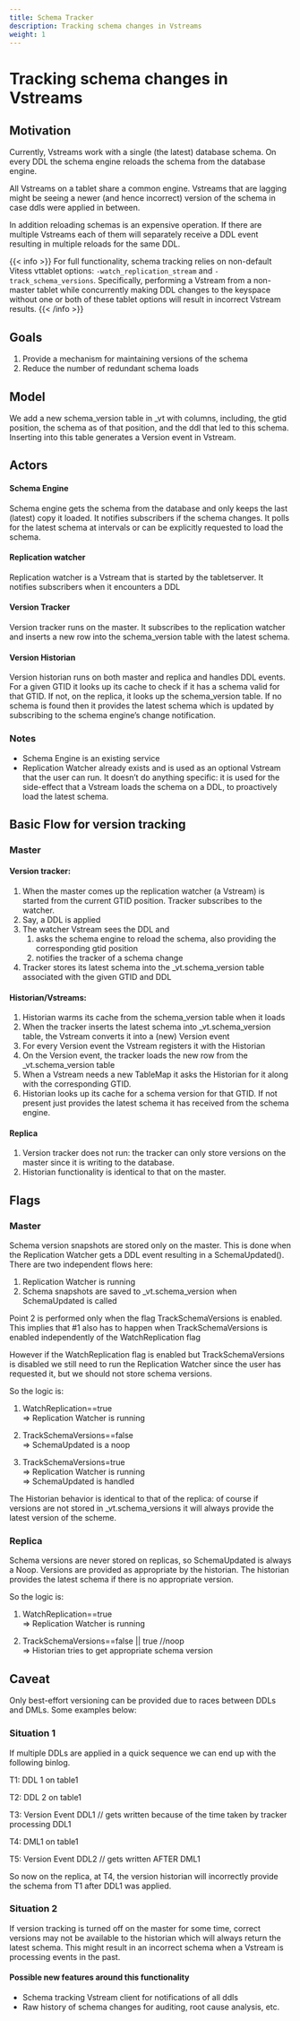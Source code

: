 ```yaml
---
title: Schema Tracker
description: Tracking schema changes in Vstreams
weight: 1
---
```


# Tracking schema changes in Vstreams

## Motivation

Currently, Vstreams work with a single (the latest) database schema. On every DDL the schema engine reloads the schema from the database engine.

All Vstreams on a tablet share a common engine. Vstreams that are lagging might be seeing a newer (and hence incorrect) version of the schema in case ddls were applied in between.

In addition reloading schemas is an expensive operation. If there are multiple Vstreams each of them will separately receive a DDL event resulting in multiple reloads for the same DDL.

{{< info >}}
For full functionality, schema tracking relies on non-default Vitess vttablet options: `-watch_replication_stream` and `-track_schema_versions`. Specifically, performing a Vstream from a non-master tablet while concurrently making DDL changes to the keyspace without one or both of these tablet options will result in incorrect Vstream results. 
{{< /info >}}

## Goals

1. Provide a mechanism for maintaining versions of the schema
2. Reduce the number of redundant schema loads

## Model

We add a new schema_version table in _vt with columns, including, the gtid position, the schema as of that position, and the ddl that led to this schema. Inserting into this table generates a Version event in Vstream.

## Actors

#### Schema Engine

Schema engine gets the schema from the database and only keeps the last (latest) copy it loaded. It notifies subscribers if the schema changes. It polls for the latest schema at intervals or can be explicitly requested to load the schema.

#### Replication watcher

Replication watcher is a Vstream that is started by the tabletserver. It notifies subscribers when it encounters a DDL

#### Version Tracker

Version tracker runs on the master. It subscribes to the replication watcher and inserts a new row into the schema_version table with the latest schema.

#### Version Historian

Version historian runs on both master and replica and handles DDL events. For a given GTID it looks up its cache to check if it has a schema valid for that GTID. If not, on the replica, it looks up the schema_version table. If no schema is found then it provides the latest schema which is updated by subscribing to the schema engine’s change notification.

### Notes

*   Schema Engine is an existing service
*   Replication Watcher already exists and is used as an optional Vstream that the user can run. It doesn’t do anything specific: it is used for the side-effect that a Vstream loads the schema on a DDL, to proactively load the latest schema.

## Basic Flow for version tracking

### Master

#### Version tracker:

1. When the master comes up the replication watcher (a Vstream) is started from the current GTID position. Tracker subscribes to the watcher.
1. Say, a DDL is applied
1. The watcher Vstream sees the DDL and
    1. asks the schema engine to reload the schema, also providing the corresponding gtid position
    2. notifies the tracker  of a schema change
1. Tracker stores its latest schema into the _vt.schema_version table associated with the given GTID and DDL


#### Historian/Vstreams:

1. Historian warms its cache from the schema_version table when it loads
2. When the tracker inserts the latest schema into _vt.schema_version table, the Vstream converts it into a (new) Version event
3. For every Version event the Vstream registers it with the Historian
4. On the Version event, the tracker loads the new row from the _vt.schema_version table
5. When a Vstream needs a new TableMap it asks the Historian for it along with the corresponding GTID.
6. Historian looks up its cache for a schema version for that GTID. If not present just provides the latest schema it has received from the schema engine.


#### Replica

1. Version tracker does not run: the tracker can only store versions on the master since it is writing to the database.
2. Historian functionality is identical to that on the master.

## Flags

### Master

Schema version snapshots are stored only on the master. This is done when the Replication Watcher gets a DDL event resulting in a SchemaUpdated(). There are two independent flows here:

1. Replication Watcher is running
2. Schema snapshots are saved to _vt.schema_version when SchemaUpdated is called

Point 2 is performed only when the flag TrackSchemaVersions is enabled. This implies that #1 also has to happen when TrackSchemaVersions is enabled independently of the WatchReplication flag

However if the WatchReplication flag is enabled but TrackSchemaVersions is disabled we still need to run the Replication Watcher since the user has requested it, but we should not store schema versions.

So the logic is:

1. WatchReplication==true \
=> Replication Watcher is running

2. TrackSchemaVersions==false  
=> SchemaUpdated is a noop

3. TrackSchemaVersions=true  
=> Replication Watcher is running \
=> SchemaUpdated is handled

The Historian behavior is identical to that of the replica: of course if versions are not stored in _vt.schema_versions it will always provide the latest version of the scheme.

### Replica

Schema versions are never stored on replicas, so SchemaUpdated is always a Noop. Versions are provided as appropriate by the historian. The historian provides the latest schema if there is no appropriate version.

So the logic is:

1. WatchReplication==true \
=> Replication Watcher is running

2. TrackSchemaVersions==false || true  //noop \
=> Historian tries to get appropriate schema version

## Caveat

Only best-effort versioning can be provided due to races between DDLs and DMLs. Some examples below:

### Situation 1

If multiple DDLs are applied in a quick sequence we can end up with the following binlog.

T1: DDL 1 on table1

T2: DDL 2 on table1

T3: Version Event DDL1 // gets written because of the time taken by tracker processing DDL1

T4: DML1 on table1

T5: Version Event DDL2 // gets written AFTER DML1

So now on the replica, at T4, the version historian will incorrectly provide the schema from T1 after DDL1 was applied.

### Situation 2

If version tracking is turned off on the master for some time, correct versions may not be available to the historian which will always return the latest schema. This might result in an incorrect schema when a Vstream is processing events in the past.

#### Possible new features around this functionality

*   Schema tracking Vstream client for notifications of all ddls
*   Raw history of schema changes for auditing, root cause analysis, etc.
